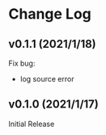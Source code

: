 # Change Log

## v0.1.1 (2021/1/18)

Fix bug:

- log source error

## v0.1.0 (2021/1/17)

Initial Release
